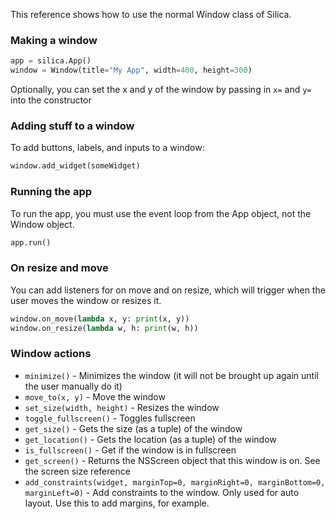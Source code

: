 This reference shows how to use the normal Window class of Silica.

### Making a window
```py
app = silica.App()
window = Window(title="My App", width=400, height=300)
```
Optionally, you can set the x and y of the window by passing in `x=` and `y=` into the constructor

### Adding stuff to a window
To add buttons, labels, and inputs to a window:
```py
window.add_widget(someWidget)
```

### Running the app
To run the app, you must use the event loop from the App object, not the Window object.
```py
app.run()
```

### On resize and move
You can add listeners for on move and on resize, which will trigger when the user moves the window or resizes it.
```py
window.on_move(lambda x, y: print(x, y))
window.on_resize(lambda w, h: print(w, h))
```

### Window actions
- `minimize()` - Minimizes the window (it will not be brought up again until the user manually do it)
- `move_to(x, y)` - Move the window
- `set_size(width, height)` - Resizes the window
- `toggle_fullscreen()` - Toggles fullscreen
- `get_size()` - Gets the size (as a tuple) of the window
- `get_location()` - Gets the location (as a tuple) of the window
- `is_fullscreen()` - Get if the window is in fullscreen
- `get_screen()` - Returns the NSScreen object that this window is on. See the screen size reference
- `add_constraints(widget, marginTop=0, marginRight=0, marginBottom=0, marginLeft=0)` - Add constraints to the window. Only used for auto layout. Use this to add margins, for example.